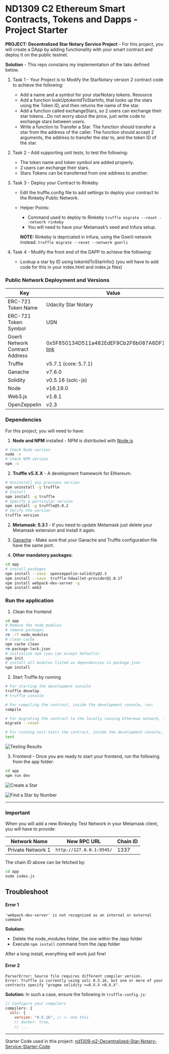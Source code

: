 # ND1309 C2 Ethereum Smart Contracts, Tokens and Dapps - Project Starter 
**PROJECT: Decentralized Star Notary Service Project** - For this project, you will create a DApp by adding functionality with your smart contract and deploy it on the public testnet.

**Solution** - This repo constains my implementation of the taks defined below.

1. Task 1 - Your Project is to Modify the StarNotary version 2 contract code to achieve the following:
    * Add a name and a symbol for your starNotary tokens. Resource
    * Add a function lookUptokenIdToStarInfo, that looks up the stars using the Token ID, and then returns the name of the star.
    * Add a function called exchangeStars, so 2 users can exchange their star tokens...Do not worry about the price, just write code to exchange stars between users.
    * Write a function to Transfer a Star. The function should transfer a star from the address of the caller. The function should accept 2 arguments, the address to transfer the star to, and the token ID of the star.

2. Task 2 - Add supporting unit tests, to test the following:
    * The token name and token symbol are added properly.
    * 2 users can exchange their stars.
    * Stars Tokens can be transferred from one address to another.

3. Task 3 - Deploy your Contract to Rinkeby
    * Edit the truffle.config file to add settings to deploy your contract to the Rinkeby Public Network.
    * Helper Points: 
      * Command used to deploy to Rinkeby `truffle migrate --reset --network rinkeby`
      * You will need to have your Metamask’s seed and Infura setup.

      **NOTE:** Rinkeby is depricated in Infura, using the Goerli network instead. `truffle migrate --reset --network goerli`

4. Task 4 - Modify the front end of the DAPP to achieve the following:
    * Lookup a star by ID using tokenIdToStarInfo() (you will have to add code for this in your index.html and index.js files)

### Public Network Deployment and Versions
| Key | Value |
|---|---|
| ERC-721 Token Name | Udacity Star Notary |
| ERC-721 Token Symbol| USN |
| Goerli Network Contract Address | 0x5F850134D511a482EdEF9Cb2F6b087A6DF1ca66F [link](https://goerli.etherscan.io/address/0x5f850134d511a482edef9cb2f6b087a6df1ca66f)|
| Truffle | v5.7.1 (core: 5.7.1) |
| Ganache | v7.6.0 |
| Solidity | v0.5.16 (solc-js) |
| Node | v16.19.0 |
| Web3.js | v1.8.1 |
| OpenZeppelin | v2.3 | 

### Dependencies
For this project, you will need to have:
1. **Node and NPM** installed - NPM is distributed with [Node.js](https://www.npmjs.com/get-npm)
```bash
# Check Node version
node -v
# Check NPM version
npm -v
```


2. **Truffle v5.X.X** - A development framework for Ethereum. 
```bash
# Unsinstall any previous version
npm uninstall -g truffle
# Install
npm install -g truffle
# Specify a particular version
npm install -g truffle@5.0.2
# Verify the version
truffle version
```


2. **Metamask: 5.3.1** - If you need to update Metamask just delete your Metamask extension and install it again.


3. [Ganache](https://www.trufflesuite.com/ganache) - Make sure that your Ganache and Truffle configuration file have the same port.


4. **Other mandatory packages**:
```bash
cd app
# install packages
npm install --save  openzeppelin-solidity@2.3
npm install --save  truffle-hdwallet-provider@1.0.17
npm install webpack-dev-server -g
npm install web3
```


### Run the application
1. Clean the frontend 
```bash
cd app
# Remove the node_modules  
# remove packages
rm -rf node_modules
# clean cache
npm cache clean
rm package-lock.json
# initialize npm (you can accept defaults)
npm init
# install all modules listed as dependencies in package.json
npm install
```


2. Start Truffle by running
```bash
# For starting the development console
truffle develop
# truffle console

# For compiling the contract, inside the development console, run:
compile

# For migrating the contract to the locally running Ethereum network, inside the development console
migrate --reset

# For running unit tests the contract, inside the development console, run:
test
```

![Testing Results](./images/test_screenshot.png)

3. Frontend - Once you are ready to start your frontend, run the following from the app folder:
```bash
cd app
npm run dev
```

![Create a Star](./images/create_star_screenshot.png)

![Find a Star by Number](./images/find_star_screenshot.png)

---

### Important
When you will add a new Rinkeyby Test Network in your Metamask client, you will have to provide:

| Network Name | New RPC URL | Chain ID |
|---|---|---|
|Private Network 1|`http://127.0.0.1:9545/`|1337 |

The chain ID above can be fetched by:
```bash
cd app
node index.js
```

## Troubleshoot
#### Error 1 
```
'webpack-dev-server' is not recognized as an internal or external command
```
**Solution:**
- Delete the node_modules folder, the one within the /app folder
- Execute `npm install` command from the /app folder

After a long install, everything will work just fine!


#### Error 2
```
ParserError: Source file requires different compiler version. 
Error: Truffle is currently using solc 0.5.16, but one or more of your contracts specify "pragma solidity >=0.X.X <0.X.X".
```
**Solution:** In such a case, ensure the following in `truffle-config.js`:
```js
// Configure your compilers  
compilers: {    
  solc: {      
    version: "0.5.16", // <- Use this        
    // docker: true,
    // ...
```

---

Starter Code used in this project: [nd1309-p2-Decentralized-Star-Notary-Service-Starter-Code](https://github.com/udacity/nd1309-p2-Decentralized-Star-Notary-Service-Starter-Code)
